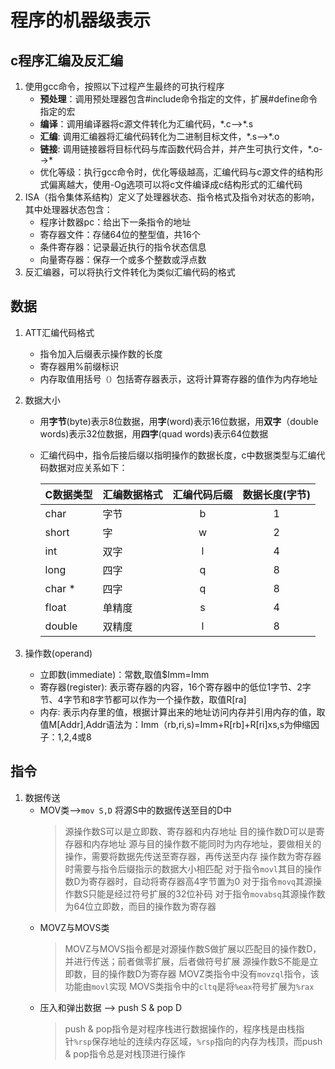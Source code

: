 # 程序的机器级表示
## c程序汇编及反汇编
1. 使用gcc命令，按照以下过程产生最终的可执行程序
   - **预处理**：调用预处理器包含#include命令指定的文件，扩展#define命令指定的宏
   - **编译**：调用编译器将c源文件转化为汇编代码，\*.c-->\*.s
   - **汇编**: 调用汇编器将汇编代码转化为二进制目标文件，\*.s-->\*.o
   - **链接**: 调用链接器将目标代码与库函数代码合并，并产生可执行文件，\*.o-->\*
   - 优化等级：执行gcc命令时，优化等级越高，汇编代码与c源文件的结构形式偏离越大，使用-Og选项可以将c文件编译成c结构形式的汇编代码
2. ISA（指令集体系结构）定义了处理器状态、指令格式及指令对状态的影响，其中处理器状态包含：
   - 程序计数器pc：给出下一条指令的地址
   - 寄存器文件：存储64位的整型值，共16个
   - 条件寄存器：记录最近执行的指令状态信息
   - 向量寄存器：保存一个或多个整数或浮点数
3. 反汇编器，可以将执行文件转化为类似汇编代码的格式
## 数据
1. ATT汇编代码格式
   - 指令加入后缀表示操作数的长度
   - 寄存器用%前缀标识
   - 内存取值用括号`（）`包括寄存器表示，这将计算寄存器的值作为内存地址
2. 数据大小
   - 用**字节**(byte)表示8位数据，用**字**(word)表示16位数据，用**双字**（double words)表示32位数据，用**四字**(quad words)表示64位数据
   - 汇编代码中，指令后接后缀以指明操作的数据长度，c中数据类型与汇编代码数据对应关系如下：

     C数据类型|汇编数据格式|汇编代码后缀|数据长度(字节)
     :---|:---|:---:|:---:
     char|字节|b|1
     short|字|w|2
     int|双字|l|4
     long|四字|q|8
     char \*|四字|q|8
     float|单精度|s|4
     double|双精度|l|8

3. 操作数(operand)
   - 立即数(immediate)：常数,取值$Imm=Imm
   - 寄存器(register): 表示寄存器的内容，16个寄存器中的低位1字节、2字节、4字节和8字节都可以作为一个操作数，取值R[ra]
   - 内存: 表示内存里的值，根据计算出来的地址访问内存并引用内存的值，取值M[Addr],Addr语法为：Imm（rb,ri,s)=Imm+R[rb]+R[ri]xs,s为伸缩因子：1,2,4或8
## 指令
1. 数据传送
   - MOV类-->`mov S,D` 将源S中的数据传送至目的D中
     > 源操作数S可以是立即数、寄存器和内存地址
     > 目的操作数D可以是寄存器和内存地址
     > 源与目的操作数不能同时为内存地址，要做相关的操作，需要将数据先传送至寄存器，再传送至内存
     > 操作数为寄存器时需要与指令后缀指示的数据大小相匹配
     > 对于指令`movl`其目的操作数D为寄存器时，自动将寄存器高4字节置为0
     > 对于指令`movq`其源操作数S只能是经过符号扩展的32位补码
     > 对于指令`movabsq`其源操作数为64位立即数，而目的操作数为寄存器
   - MOVZ与MOVS类
     > MOVZ与MOVS指令都是对源操作数S做扩展以匹配目的操作数D，并进行传送；前者做零扩展，后者做符号扩展
     > 源操作数S不能是立即数，目的操作数D为寄存器
     > MOVZ类指令中没有`movzql`指令，该功能由`movl`实现
     > MOVS类指令中的`cltq`是将`%eax`符号扩展为`%rax`
   - 压入和弹出数据 --> push S & pop D
     > push & pop指令是对程序栈进行数据操作的，程序栈是由栈指针`%rsp`保存地址的连续内存区域，`%rsp`指向的内存为栈顶，而push & pop指令总是对栈顶进行操作
